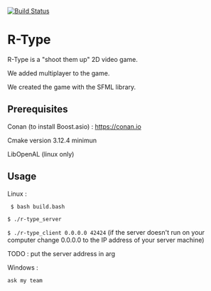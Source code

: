 
[![Build Status](https://travis-ci.com/NicolasKeita/R-type-video-game.svg?token=yCU9eZUj8esevSHWuiuJ&branch=master)](https://travis-ci.com/NicolasKeita/R-type-video-game)

# R-Type
R-Type is a "shoot them up" 2D video game.

We added multiplayer to the game.

We created the game with the SFML library.

## Prerequisites

Conan (to install Boost.asio) : https://conan.io

Cmake version 3.12.4 minimun

LibOpenAL (linux only)

## Usage

Linux :

``` $ bash build.bash```

 ```$ ./r-type_server```
 
 ```$ ./r-type_client 0.0.0.0 42424``` (if the server doesn't run on your computer change 0.0.0.0 to the IP address of your server machine)
 
 TODO : put the server address in arg
 

Windows :

``` ask my team ```
